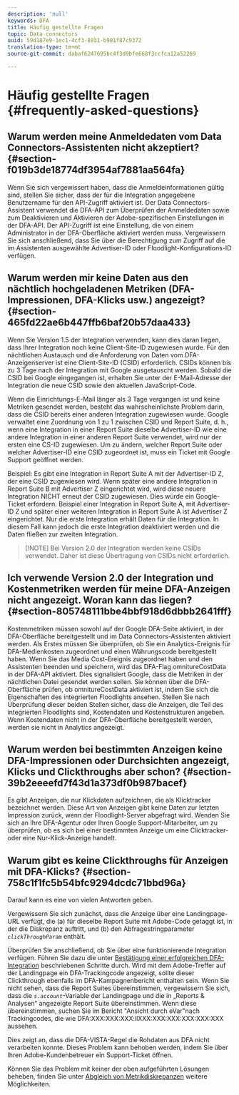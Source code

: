 ```yaml
---
description: 'null'
keywords: DFA
title: Häufig gestellte Fragen
topic: Data connectors
uuid: 59d187e9-1ec1-4cf3-8831-b981f87c9372
translation-type: tm+mt
source-git-commit: dabaf6247695bc4f3d9bfe668f3ccfca12a52269

---
```



# Häufig gestellte Fragen {#frequently-asked-questions}

## Warum werden meine Anmeldedaten vom Data Connectors-Assistenten nicht akzeptiert? {#section-f019b3de18774df3954af7881aa564fa}

Wenn Sie sich vergewissert haben, dass die Anmeldeinformationen gültig sind, stellen Sie sicher, dass der für die Integration angegebene Benutzername für den API-Zugriff aktiviert ist. Der Data Connectors-Assistent verwendet die DFA-API zum Überprüfen der Anmeldedaten sowie zum Deaktivieren und Aktivieren der Adobe-spezifischen Einstellungen in der DFA-API. Der API-Zugriff ist eine Einstellung, die von einem Administrator in der DFA-Oberfläche aktiviert werden muss. Vergewissern Sie sich anschließend, dass Sie über die Berechtigung zum Zugriff auf die im Assistenten ausgewählte Advertiser-ID oder Floodlight-Konfigurations-ID verfügen.

## Warum werden mir keine Daten aus den nächtlich hochgeladenen Metriken (DFA-Impressionen, DFA-Klicks usw.) angezeigt?  {#section-465fd22ae6b447ffb6baf20b57daa433}

Wenn Sie Version 1.5 der Integration verwenden, kann dies daran liegen, dass Ihrer Integration noch keine Client-Site-ID zugewiesen wurde. Für den nächtlichen Austausch und die Anforderung von Daten vom DFA-Anzeigenserver ist eine Client-Site-ID (CSID) erforderlich. CSIDs können bis zu 3 Tage nach der Integration mit Google ausgetauscht werden. Sobald die CSID bei Google eingegangen ist, erhalten Sie unter der E-Mail-Adresse der Integration die neue CSID sowie den aktuellen JavaScript-Code.

Wenn die Einrichtungs-E-Mail länger als 3 Tage vergangen ist und keine Metriken gesendet werden, besteht das wahrscheinlichste Problem darin, dass die CSID bereits einer anderen Integration zugewiesen wurde. Google verwaltet eine Zuordnung von 1 zu 1 zwischen CSID und Report Suite, d. h., wenn eine Integration in einer Report Suite dieselbe Advertiser-ID wie eine andere Integration in einer anderen Report Suite verwendet, wird nur der ersten eine CS-ID zugewiesen. Um zu ändern, welcher Report Suite oder welcher Advertiser-ID eine CSID zugeordnet ist, muss ein Ticket mit Google Support geöffnet werden.

Beispiel: Es gibt eine Integration in Report Suite A mit der Advertiser-ID Z, der eine CSID zugewiesen wird. Wenn später eine andere Integration in Report Suite B mit Advertiser Z eingerichtet wird, wird diese neuere Integration NICHT erneut der CSID zugewiesen. Dies würde ein Google-Ticket erfordern. Beispiel einer Integration in Report Suite A, mit Advertiser-ID Z und später einer weiteren Integration in Report Suite A ist Advertiser Z eingerichtet. Nur die erste Integration erhält Daten für die Integration. In diesem Fall kann jedoch die erste Integration deaktiviert werden und die Daten fließen zur zweiten Integration.

>[!NOTE] Bei Version 2.0 der Integration werden keine CSIDs verwendet. Daher ist diese Übertragung von CSIDs nicht erforderlich.

## Ich verwende Version 2.0 der Integration und Kostenmetriken werden für meine DFA-Anzeigen nicht angezeigt. Woran kann das liegen?  {#section-805748111bbe4bbf918d6dbbb2641fff}

Kostenmetriken müssen sowohl auf der Google DFA-Seite aktiviert, in der DFA-Oberfläche bereitgestellt und im Data Connectors-Assistenten aktiviert werden. Als Erstes müssen Sie überprüfen, ob Sie ein Analytics-Ereignis für DFA-Medienkosten zugeordnet und einen Währungscode bereitgestellt haben. Wenn Sie das Media Cost-Ereignis zugeordnet haben und den Assistenten beenden und speichern, wird das DFA-Flag omnitureCostData in der DFA-API aktiviert. Dies signalisiert Google, dass die Metriken in der nächtlichen Datei gesendet werden sollen. Sie können über die DFA-Oberfläche prüfen, ob omnitureCostData aktiviert ist, indem Sie sich die Eigenschaften des integrierten Floodlights ansehen. Stellen Sie nach Überprüfung dieser beiden Stellen sicher, dass die Anzeigen, die Teil des integrierten Floodlights sind, Kostendaten und Kostenstrukturen angeben. Wenn Kostendaten nicht in der DFA-Oberfläche bereitgestellt werden, werden sie nicht in Analytics angezeigt.

## Warum werden bei bestimmten Anzeigen keine DFA-Impressionen oder Durchsichten angezeigt, Klicks und Clickthroughs aber schon?  {#section-39b2eeeefd7f43d1a373df0b987bacef}

Es gibt Anzeigen, die nur Klickdaten aufzeichnen, die als Klicktracker bezeichnet werden. Diese Art von Anzeigen gibt keine Daten zur letzten Impression zurück, wenn der Floodlight-Server abgefragt wird. Wenden Sie sich an Ihre DFA-Agentur oder Ihren Google Support-Mitarbeiter, um zu überprüfen, ob es sich bei einer bestimmten Anzeige um eine Clicktracker- oder eine Nur-Klick-Anzeige handelt.

## Warum gibt es keine Clickthroughs für Anzeigen mit DFA-Klicks? {#section-758c1f1fc5b54bfc9294dcdc71bbd96a}

Darauf kann es eine von vielen Antworten geben.

Vergewissern Sie sich zunächst, dass die Anzeige über eine Landingpage-URL verfügt, die (a) für dieselbe Report Suite mit Adobe-Code getaggt ist, in der die Diskrepanz auftritt, und (b) den Abfragestringparameter  *`clickThroughParam`* enthält.

Überprüfen Sie anschließend, ob Sie über eine funktionierende Integration verfügen. Führen Sie dazu die unter [Bestätigung einer erfolgreichen DFA-Integration](../dfa-data-connector-analytics/dfa-integration.md) beschriebenen Schritte durch. Wird mit dem Adobe-Treffer auf der Landingpage ein DFA-Trackingcode angezeigt, sollte dieser Clickthrough ebenfalls im DFA-Kampagnenbericht enthalten sein. Wenn Sie nicht sehen, dass die Report Suites übereinstimmen, vergewissern Sie sich, dass die *`s.account`*-Variable der Landingpage und die in „Reports &amp; Analysen“ angezeigte Report Suite übereinstimmen. Wenn diese übereinstimmen, suchen Sie im Bericht &quot;Ansicht durch eVar&quot;nach Trackingcodes, die wie DFA:XXX:XXX:XXX:llXXX:XXX:XXX:XXX:XXX:XXX aussehen.

Dies zeigt an, dass die DFA-VISTA-Regel die Rohdaten aus DFA nicht verarbeiten konnte. Dieses Problem kann behoben werden, indem Sie über Ihren Adobe-Kundenbetreuer ein Support-Ticket öffnen.

Können Sie das Problem mit keiner der oben aufgeführten Lösungen beheben, finden Sie unter  [Abgleich von Metrikdiskrepanzen](../dfa-data-connector-analytics/dfa-reconciling-metric-discrepancies.md) weitere Möglichkeiten.
